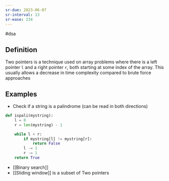 ```yaml
---
sr-due: 2023-06-07
sr-interval: 13
sr-ease: 234
---
```


#dsa

## Definition

Two pointers is a technique used on array problems where there is a left pointer `l` and a right pointer `r`, both starting at some index of the array. This usually allows a decrease in time complexity compared to brute force approaches

## Examples

- Check if a string is a palindrome (can be read in both directions)

```python
def ispali(mystring):
	l = 0
	r = len(mystring) - 1

	while l < r:
		if mystring[l] != mystring[r]:
			return False
		l -= 1
		r -= 1
	return True
```

- [[Binary search]]
- [[Sliding window]] is a subset of Two pointers
